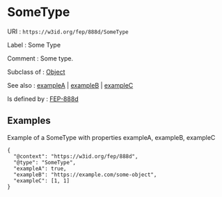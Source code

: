 # SomeType

URI
: `https://w3id.org/fep/888d/SomeType`

Label
: Some Type

Comment
: Some type.

Subclass of
: [Object](https://www.w3.org/ns/activitystreams#Object)

See also
: [exampleA](https://w3id.org/fep/888d/exampleA) | [exampleB](https://w3id.org/fep/888d/exampleB) | [exampleC](https://w3id.org/fep/888d/exampleC)

Is defined by
: [FEP-888d](https://w3id.org/fep/888d)


## Examples

Example of a SomeType with properties exampleA, exampleB, exampleC

```None
{
  "@context": "https://w3id.org/fep/888d",
  "@type": "SomeType",
  "exampleA": true,
  "exampleB": "https://example.com/some-object",
  "exampleC": [1, 1]
}
```
